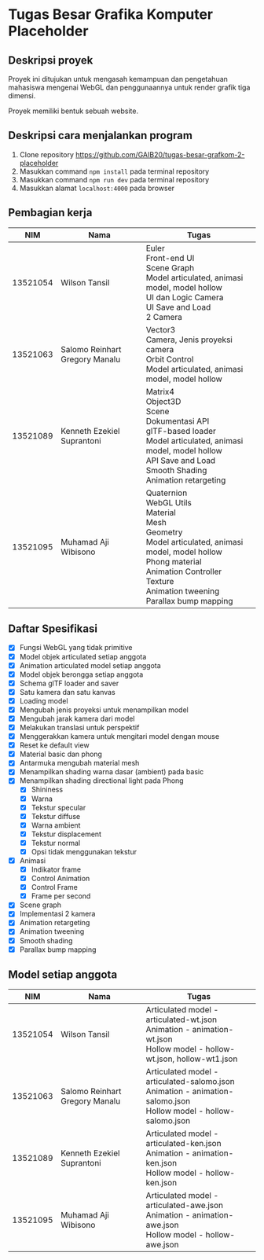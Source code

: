 # Tugas Besar Grafika Komputer Placeholder

## Deskripsi proyek
Proyek ini ditujukan untuk mengasah kemampuan dan pengetahuan mahasiswa mengenai WebGL dan penggunaannya untuk render grafik tiga dimensi.

Proyek memiliki bentuk sebuah website.

## Deskripsi cara menjalankan program

1. Clone repository https://github.com/GAIB20/tugas-besar-grafkom-2-placeholder
2. Masukkan command `npm install` pada terminal repository
3. Masukkan command `npm run dev` pada terminal repository
4. Masukkan alamat `localhost:4000` pada browser

## Pembagian kerja


| NIM      | Nama                           | Tugas                                                                                                                                                                                                           |
| -------- | ------------------------------ | --------------------------------------------------------------------------------------------------------------------------------------------------------------------------------------------------------------- |
| 13521054 | Wilson Tansil                  | Euler<br>Front-end UI<br>Scene Graph<br>Model articulated, animasi model, model hollow<br>UI dan Logic Camera<br>UI Save and Load<br>2 Camera                                                                   |
| 13521063 | Salomo Reinhart Gregory Manalu | Vector3<br>Camera, Jenis proyeksi camera<br>Orbit Control<br>Model articulated, animasi model, model hollow                                                                                                     |
| 13521089 | Kenneth Ezekiel Suprantoni     | Matrix4<br>Object3D<br>Scene<br>Dokumentasi API<br>glTF-based loader<br>Model articulated, animasi model, model hollow<br>API Save and Load<br>Smooth Shading<br>Animation retargeting                          |
| 13521095 | Muhamad Aji Wibisono           | Quaternion<br>WebGL Utils<br>Material<br>Mesh<br>Geometry<br>Model articulated, animasi model, model hollow<br>Phong material<br>Animation Controller<br>Texture<br>Animation tweening<br>Parallax bump mapping |

## Daftar Spesifikasi
- [x] Fungsi WebGL yang tidak primitive
- [x] Model objek articulated setiap anggota
- [x] Animation articulated model setiap anggota
- [x] Model objek berongga setiap anggota
- [x] Schema glTF loader and saver
- [x] Satu kamera dan satu kanvas
- [x] Loading model
- [x] Mengubah jenis proyeksi untuk menampilkan model
- [x] Mengubah jarak kamera dari model 
- [x] Melakukan translasi untuk perspektif
- [x] Menggerakkan kamera untuk mengitari model dengan mouse
- [x] Reset ke default view
- [x] Material basic dan phong
- [x] Antarmuka mengubah material mesh
- [x] Menampilkan shading warna dasar (ambient) pada basic
- [x] Menampilkan shading directional light pada Phong
	- [x] Shininess
	- [x] Warna
	- [x] Tekstur specular
	- [x] Tekstur diffuse
	- [x] Warna ambient
	- [x] Tekstur displacement
	- [x] Tekstur normal
	- [x] Opsi tidak menggunakan tekstur
- [x] Animasi
	- [x] Indikator frame
	- [x] Control Animation
	- [x] Control Frame
	- [x] Frame per second
- [x] Scene graph
- [x] Implementasi 2 kamera
- [x] Animation retargeting
- [x] Animation tweening
- [x] Smooth shading
- [x] Parallax bump mapping

## Model setiap anggota

| NIM      | Nama                           | Tugas                                                                                                                      |
| -------- | ------------------------------ | -------------------------------------------------------------------------------------------------------------------------- |
| 13521054 | Wilson Tansil                  | Articulated model - articulated-wt.json<br>Animation - animation-wt.json<br>Hollow model - hollow-wt.json, hollow-wt1.json |
| 13521063 | Salomo Reinhart Gregory Manalu | Articulated model - articulated-salomo.json<br>Animation - animation-salomo.json<br>Hollow model - hollow-salomo.json      |
| 13521089 | Kenneth Ezekiel Suprantoni     | Articulated model - articulated-ken.json<br>Animation - animation-ken.json<br>Hollow model - hollow-ken.json               |
| 13521095 | Muhamad Aji Wibisono           | Articulated model - articulated-awe.json<br>Animation - animation-awe.json<br>Hollow model - hollow-awe.json               |
